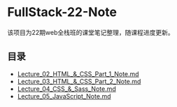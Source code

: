 # FullStack-22-Note
该项目为22期web全栈班的课堂笔记整理，随课程进度更新。
## 目录
- [Lecture_02_HTML_&_CSS_Part_1_Note.md](https://github.com/australiaitgroup/FullStack-22-Note/blob/4931685f6041a2264157059ba9bb8ec278b92a48/Lecture_02_HTML_%26_CSS_Part_1_Note.md)
- [Lecture_03_HTML_&_CSS_Part_2_Note.md](https://github.com/australiaitgroup/FullStack-22-Note/blob/4931685f6041a2264157059ba9bb8ec278b92a48/Lecture_03_HTML_%26_CSS_Part_2_Note.md)
- [Lecture_04_CSS_&_Sass_Note.md](https://github.com/australiaitgroup/FullStack-22-Note/blob/29f92df2435c88e53bf02e667d9dcb654d3abc3f/Lecture_04_CSS_%26_Sass_Note.md)
- [Lecture_05_JavaScript_Note.md](https://github.com/australiaitgroup/FullStack-22-Note/blob/ff89dbcc3b610723bb24d914304dae4a39953a4a/Lecture_05_JavaScript_Note.md)